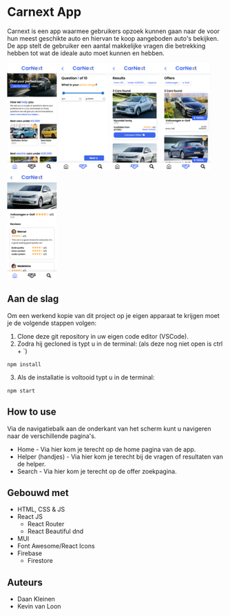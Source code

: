 # Carnext App

Carnext is een app waarmee gebruikers opzoek kunnen gaan naar de voor hun meest geschikte auto en hiervan te koop aangeboden auto's bekijken. De app stelt de gebruiker een aantal makkelijke vragen die betrekking hebben tot wat de ideale auto moet kunnen en hebben.

<img src='./src/Images/screenshots/screen5.png' height='250' /> <img src='./src/Images/screenshots/screen4.png' height='250' /> <img src='./src/Images/screenshots/screen2.png' height='250' /> <img src='./src/Images/screenshots/screen1.png' height='250' /> <img src='./src/Images/screenshots/screen6.png' height='250' />

## Aan de slag

Om een werkend kopie van dit project op je eigen apparaat te krijgen moet je de volgende stappen volgen:

1. Clone deze git repository in uw eigen code editor (VSCode).
2. Zodra hij gecloned is typt u in de terminal: (als deze nog niet open is ctrl + `)

```
npm install
```

3. Als de installatie is voltooid typt u in de terminal:
```
npm start
```

## How to use

Via de navigatiebalk aan de onderkant van het scherm kunt u navigeren naar de verschillende pagina's. 
* Home - Via hier kom je terecht op de home pagina van de app.
* Helper (handjes) - Via hier kom je terecht bij de vragen of resultaten van de helper.
* Search - Via hier kom je terecht op de offer zoekpagina.

## Gebouwd met

* HTML, CSS & JS
* React JS
    * React Router
    * React Beautiful dnd
* MUI
* Font Awesome/React Icons
* Firebase
    * Firestore

## Auteurs

* Daan Kleinen
* Kevin van Loon
